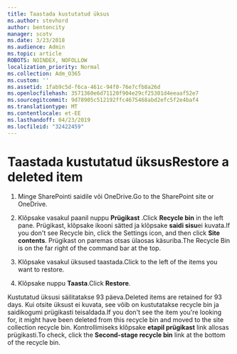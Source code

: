 ```yaml
---
title: Taastada kustutatud üksus
ms.author: stevhord
author: bentoncity
manager: scotv
ms.date: 3/23/2018
ms.audience: Admin
ms.topic: article
ROBOTS: NOINDEX, NOFOLLOW
localization_priority: Normal
ms.collection: Adm_O365
ms.custom: ''
ms.assetid: 1fab9c5d-f6ca-461c-94f0-76e7cfb8a26d
ms.openlocfilehash: 3571360e6d71120f904e29cf25301d4eeaaf52e7
ms.sourcegitcommit: 9d78905c512192ffc4675468abd2efc5f2e4baf4
ms.translationtype: MT
ms.contentlocale: et-EE
ms.lasthandoff: 04/23/2019
ms.locfileid: "32422459"
---
```

# <a name="restore-a-deleted-item"></a><span data-ttu-id="ae09f-102">Taastada kustutatud üksus</span><span class="sxs-lookup"><span data-stu-id="ae09f-102">Restore a deleted item</span></span>

1. <span data-ttu-id="ae09f-103">Minge SharePointi saidile või OneDrive.</span><span class="sxs-lookup"><span data-stu-id="ae09f-103">Go to the SharePoint site or OneDrive.</span></span>
    
2. <span data-ttu-id="ae09f-104">Klõpsake vasakul paanil nuppu **Prügikast** .</span><span class="sxs-lookup"><span data-stu-id="ae09f-104">Click **Recycle bin** in the left pane.</span></span> <span data-ttu-id="ae09f-105">Prügikast, klõpsake ikooni sätted ja klõpsake **saidi sisu**ei kuvata.</span><span class="sxs-lookup"><span data-stu-id="ae09f-105">If you don't see Recycle bin, click the Settings icon, and then click **Site contents**.</span></span> <span data-ttu-id="ae09f-106">Prügikast on paremas otsas ülaosas käsuriba.</span><span class="sxs-lookup"><span data-stu-id="ae09f-106">The Recycle Bin is on the far right of the command bar at the top.</span></span>
    
3. <span data-ttu-id="ae09f-107">Klõpsake vasakul üksused taastada.</span><span class="sxs-lookup"><span data-stu-id="ae09f-107">Click to the left of the items you want to restore.</span></span>
    
4. <span data-ttu-id="ae09f-108">Klõpsake nuppu **Taasta**.</span><span class="sxs-lookup"><span data-stu-id="ae09f-108">Click **Restore**.</span></span>
    
<span data-ttu-id="ae09f-109">Kustutatud üksusi säilitatakse 93 päeva.</span><span class="sxs-lookup"><span data-stu-id="ae09f-109">Deleted items are retained for 93 days.</span></span> <span data-ttu-id="ae09f-110">Kui otsite üksust ei kuvata, see võib on kustutatakse recycle bin ja saidikogumi prügikasti teisaldada.</span><span class="sxs-lookup"><span data-stu-id="ae09f-110">If you don't see the item you're looking for, it might have been deleted from this recycle bin and moved to the site collection recycle bin.</span></span> <span data-ttu-id="ae09f-111">Kontrollimiseks klõpsake **etapil prügikast** link allosas prügikasti.</span><span class="sxs-lookup"><span data-stu-id="ae09f-111">To check, click the **Second-stage recycle bin** link at the bottom of the recycle bin.</span></span> 
  


